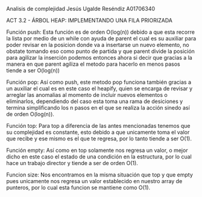 Analisis de complejidad Jesús Ugalde Reséndiz A01706340

ACT 3.2 - ÁRBOL HEAP: IMPLEMENTANDO UNA FILA PRIORIZADA

Función push: Esta función es de orden O(log(n)) debido a que esta recorre la lista por medio de un while con ayuda de parent el cual es su auxiliar para poder revisar en la posicion donde va a insertarse un nuevo elemento, no obstate tomando eso como punto de partida y que parent divide la posición para agilizar la inserción podemos entonces ahora si decir que gracias a la manera en que parent agiliza el metodo para hacerlo en menos pasos tiende a ser O(log(n))

Función pop: Así como push, este metodo pop funciona también gracias a un auxiliar el cual es en este caso el heapify, quien se encarga de revisar y arreglar las anomalias al momento de incluir nuevos elementos o eliminarlos, dependiendo del caso esta toma una rama de desiciones y termina simplificando los n pasos en el que se realiza la acción sinedo así de orden O(log(n)).

Función top: Para top a diferencia de las antes mencionadas tenemos que su complejidad es constante, esto debido a que unicamente toma el valor que recibe y ese mismo es el que te regresa, por lo tanto tiende a ser O(1).

Función empty: Así como en top solamente nos regresa un valor, o mejor dicho en este caso el estado de una condición en la estructura, por lo cual hace un trabajo director y tiende a ser de orden O(1).

Funcion size: Nos encontramos en la misma situación que top y que empty pues unicamente nos regresa un valor establecido en nuestro array de punteros, por lo cual esta funcion se mantiene como O(1).
